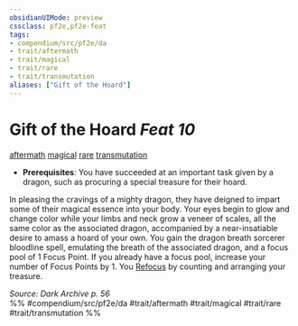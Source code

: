 ```yaml
---
obsidianUIMode: preview
cssclass: pf2e,pf2e-feat
tags:
- compendium/src/pf2e/da
- trait/aftermath
- trait/magical
- trait/rare
- trait/transmutation
aliases: ["Gift of the Hoard"]
---
```

# Gift of the Hoard  *Feat 10*  
[aftermath](../../rules/traits/aftermath-da.md)  [magical](../../rules/traits/magical.md)  [rare](../../rules/traits/rare.md)  [transmutation](../../rules/traits/transmutation.md)  

- **Prerequisites**: You have succeeded at an important task given by a dragon, such as procuring a special treasure for their hoard.

In pleasing the cravings of a mighty dragon, they have deigned to impart some of their magical essence into your body. Your eyes begin to glow and change color while your limbs and neck grow a veneer of scales, all the same color as the associated dragon, accompanied by a near-insatiable desire to amass a hoard of your own. You gain the dragon breath sorcerer bloodline spell, emulating the breath of the associated dragon, and a focus pool of 1 Focus Point. If you already have a focus pool, increase your number of Focus Points by 1. You [Refocus](../../rules/actions/refocus.md) by counting and arranging your treasure.

*Source: Dark Archive p. 56*  
%% #compendium/src/pf2e/da #trait/aftermath #trait/magical #trait/rare #trait/transmutation %%